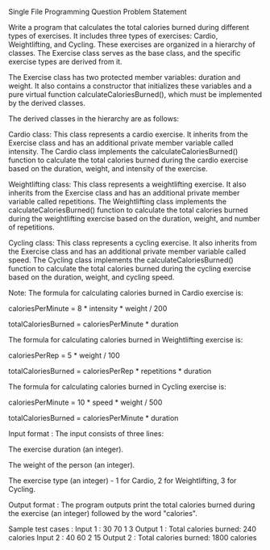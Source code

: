 Single File Programming Question
Problem Statement



Write a program that calculates the total calories burned during different types of exercises. It includes three types of exercises: Cardio, Weightlifting, and Cycling. These exercises are organized in a hierarchy of classes. The Exercise class serves as the base class, and the specific exercise types are derived from it.



The Exercise class has two protected member variables: duration and weight. It also contains a constructor that initializes these variables and a pure virtual function calculateCaloriesBurned(), which must be implemented by the derived classes.



The derived classes in the hierarchy are as follows:



Cardio class: This class represents a cardio exercise. It inherits from the Exercise class and has an additional private member variable called intensity. The Cardio class implements the calculateCaloriesBurned() function to calculate the total calories burned during the cardio exercise based on the duration, weight, and intensity of the exercise.



Weightlifting class: This class represents a weightlifting exercise. It also inherits from the Exercise class and has an additional private member variable called repetitions. The Weightlifting class implements the calculateCaloriesBurned() function to calculate the total calories burned during the weightlifting exercise based on the duration, weight, and number of repetitions.



Cycling class: This class represents a cycling exercise. It also inherits from the Exercise class and has an additional private member variable called speed. The Cycling class implements the calculateCaloriesBurned() function to calculate the total calories burned during the cycling exercise based on the duration, weight, and cycling speed.



Note: The formula for calculating calories burned in Cardio exercise is:

caloriesPerMinute = 8 * intensity * weight / 200

totalCaloriesBurned = caloriesPerMinute * duration

The formula for calculating calories burned in Weightlifting exercise is:

caloriesPerRep = 5 * weight / 100

totalCaloriesBurned = caloriesPerRep * repetitions * duration

The formula for calculating calories burned in Cycling exercise is:

caloriesPerMinute = 10 * speed * weight / 500

totalCaloriesBurned = caloriesPerMinute * duration

Input format :
The input consists of three lines:



The exercise duration (an integer).

The weight of the person (an integer).

The exercise type (an integer) - 1 for Cardio, 2 for Weightlifting, 3 for Cycling.

Output format :
The program outputs print the total calories burned during the exercise (an integer) followed by the word "calories".

Sample test cases :
Input 1 :
30
70
1
3
Output 1 :
Total calories burned: 240 calories
Input 2 :
40
60
2
15
Output 2 :
Total calories burned: 1800 calories